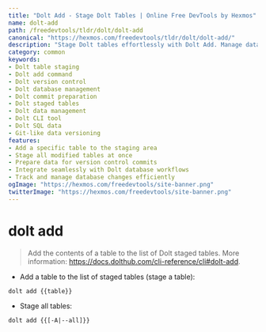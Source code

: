 ```yaml
---
title: "Dolt Add - Stage Dolt Tables | Online Free DevTools by Hexmos"
name: dolt-add
path: /freedevtools/tldr/dolt/dolt-add
canonical: "https://hexmos.com/freedevtools/tldr/dolt/dolt-add/"
description: "Stage Dolt tables effortlessly with Dolt Add. Manage database changes, version control your data, and prepare commits quickly. Free online tool, no registration required."
category: common
keywords:
- Dolt table staging
- Dolt add command
- Dolt version control
- Dolt database management
- Dolt commit preparation
- Dolt staged tables
- Dolt data management
- Dolt CLI tool
- Dolt SQL data
- Git-like data versioning
features:
- Add a specific table to the staging area
- Stage all modified tables at once
- Prepare data for version control commits
- Integrate seamlessly with Dolt database workflows
- Track and manage database changes efficiently
ogImage: "https://hexmos.com/freedevtools/site-banner.png"
twitterImage: "https://hexmos.com/freedevtools/site-banner.png"
---
```


# dolt add

> Add the contents of a table to the list of Dolt staged tables.
> More information: <https://docs.dolthub.com/cli-reference/cli#dolt-add>.

- Add a table to the list of staged tables (stage a table):

`dolt add {{table}}`

- Stage all tables:

`dolt add {{[-A|--all]}}`
